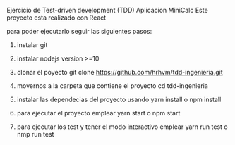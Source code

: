 Ejercicio de Test-driven development (TDD)
Aplicacion MiniCalc
Este proyecto esta realizado con React

para poder ejecutarlo seguir las siguientes pasos:

1. instalar git
2. instalar nodejs version >=10

3. clonar el poyecto git clone https://github.com/hrhvm/tdd-ingenieria.git

4. movernos a la carpeta que contiene el proyecto cd tdd-ingenieria
5. instalar las dependecias del proyecto usando yarn install o npm install
6. para ejecutar el proyecto emplear yarn start o npm start
7. para ejecutar los test y tener el modo interactivo emplear yarn run test o nmp run test

